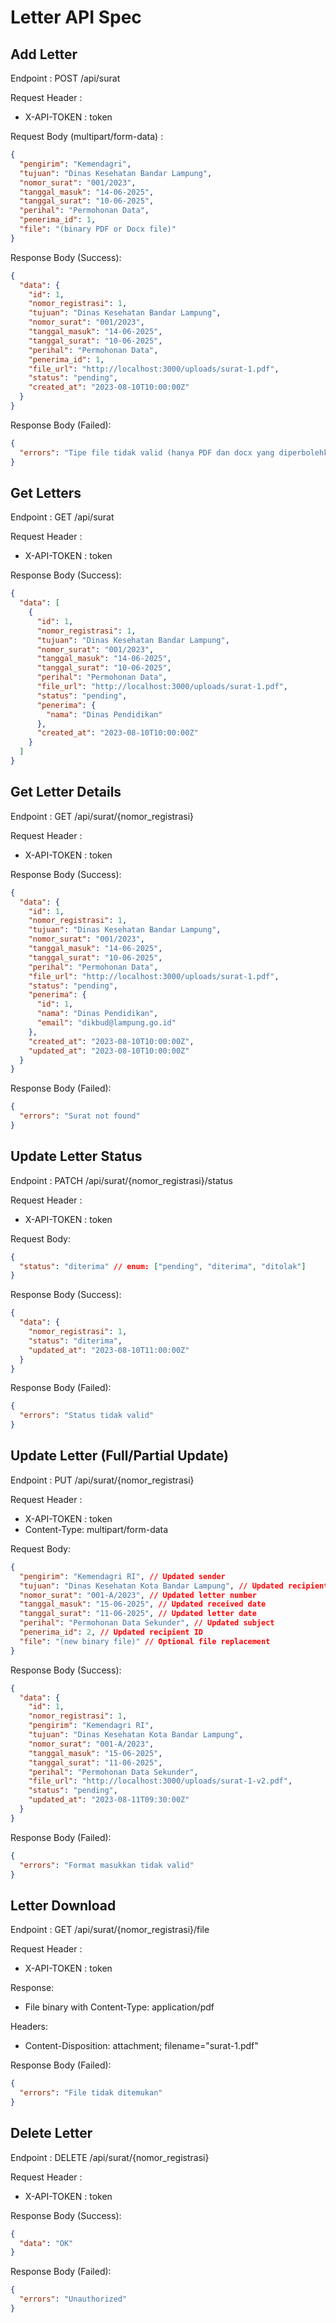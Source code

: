 # Letter API Spec

## Add Letter

Endpoint : POST /api/surat

Request Header :

- X-API-TOKEN : token

Request Body (multipart/form-data) :

```json
{
  "pengirim": "Kemendagri",
  "tujuan": "Dinas Kesehatan Bandar Lampung",
  "nomor_surat": "001/2023",
  "tanggal_masuk": "14-06-2025",
  "tanggal_surat": "10-06-2025",
  "perihal": "Permohonan Data",
  "penerima_id": 1,
  "file": "(binary PDF or Docx file)"
}
```

Response Body (Success):

```json
{
  "data": {
    "id": 1,
    "nomor_registrasi": 1,
    "tujuan": "Dinas Kesehatan Bandar Lampung",
    "nomor_surat": "001/2023",
    "tanggal_masuk": "14-06-2025",
    "tanggal_surat": "10-06-2025",
    "perihal": "Permohonan Data",
    "penerima_id": 1,
    "file_url": "http://localhost:3000/uploads/surat-1.pdf",
    "status": "pending",
    "created_at": "2023-08-10T10:00:00Z"
  }
}
```

Response Body (Failed):

```json
{
  "errors": "Tipe file tidak valid (hanya PDF dan docx yang diperbolehkan)"
}
```

## Get Letters

Endpoint : GET /api/surat

Request Header :

- X-API-TOKEN : token

Response Body (Success):

```json
{
  "data": [
    {
      "id": 1,
      "nomor_registrasi": 1,
      "tujuan": "Dinas Kesehatan Bandar Lampung",
      "nomor_surat": "001/2023",
      "tanggal_masuk": "14-06-2025",
      "tanggal_surat": "10-06-2025",
      "perihal": "Permohonan Data",
      "file_url": "http://localhost:3000/uploads/surat-1.pdf",
      "status": "pending",
      "penerima": {
        "nama": "Dinas Pendidikan"
      },
      "created_at": "2023-08-10T10:00:00Z"
    }
  ]
}
```

## Get Letter Details

Endpoint : GET /api/surat/{nomor_registrasi}

Request Header :

- X-API-TOKEN : token

Response Body (Success):

```json
{
  "data": {
    "id": 1,
    "nomor_registrasi": 1,
    "tujuan": "Dinas Kesehatan Bandar Lampung",
    "nomor_surat": "001/2023",
    "tanggal_masuk": "14-06-2025",
    "tanggal_surat": "10-06-2025",
    "perihal": "Permohonan Data",
    "file_url": "http://localhost:3000/uploads/surat-1.pdf",
    "status": "pending",
    "penerima": {
      "id": 1,
      "nama": "Dinas Pendidikan",
      "email": "dikbud@lampung.go.id"
    },
    "created_at": "2023-08-10T10:00:00Z",
    "updated_at": "2023-08-10T10:00:00Z"
  }
}
```

Response Body (Failed):

```json
{
  "errors": "Surat not found"
}
```

## Update Letter Status

Endpoint : PATCH /api/surat/{nomor_registrasi}/status

Request Header :

- X-API-TOKEN : token

Request Body:

```json
{
  "status": "diterima" // enum: ["pending", "diterima", "ditolak"]
}
```

Response Body (Success):

```json
{
  "data": {
    "nomor_registrasi": 1,
    "status": "diterima",
    "updated_at": "2023-08-10T11:00:00Z"
  }
}
```

Response Body (Failed):

```json
{
  "errors": "Status tidak valid"
}
```

## Update Letter (Full/Partial Update)

Endpoint : PUT /api/surat/{nomor_registrasi}  

Request Header :  
- X-API-TOKEN : token  
- Content-Type: multipart/form-data  

Request Body:
```json
{
  "pengirim": "Kemendagri RI", // Updated sender
  "tujuan": "Dinas Kesehatan Kota Bandar Lampung", // Updated recipient
  "nomor_surat": "001-A/2023", // Updated letter number
  "tanggal_masuk": "15-06-2025", // Updated received date
  "tanggal_surat": "11-06-2025", // Updated letter date
  "perihal": "Permohonan Data Sekunder", // Updated subject
  "penerima_id": 2, // Updated recipient ID
  "file": "(new binary file)" // Optional file replacement
}
```

Response Body (Success):

```json
{
  "data": {
    "id": 1,
    "nomor_registrasi": 1,
    "pengirim": "Kemendagri RI",
    "tujuan": "Dinas Kesehatan Kota Bandar Lampung",
    "nomor_surat": "001-A/2023",
    "tanggal_masuk": "15-06-2025",
    "tanggal_surat": "11-06-2025",
    "perihal": "Permohonan Data Sekunder",
    "file_url": "http://localhost:3000/uploads/surat-1-v2.pdf",
    "status": "pending",
    "updated_at": "2023-08-11T09:30:00Z"
  }
}
```

Response Body (Failed):

```json
{
  "errors": "Format masukkan tidak valid"
}
```

## Letter Download

Endpoint : GET /api/surat/{nomor_registrasi}/file

Request Header :

- X-API-TOKEN : token

Response:

- File binary with Content-Type: application/pdf

Headers:

- Content-Disposition: attachment; filename="surat-1.pdf"

Response Body (Failed):

```json
{
  "errors": "File tidak ditemukan"
}
```

## Delete Letter

Endpoint : DELETE /api/surat/{nomor_registrasi}

Request Header :

- X-API-TOKEN : token

Response Body (Success):

```json
{
  "data": "OK"
}
```

Response Body (Failed):

```json
{
  "errors": "Unauthorized"
}
```
